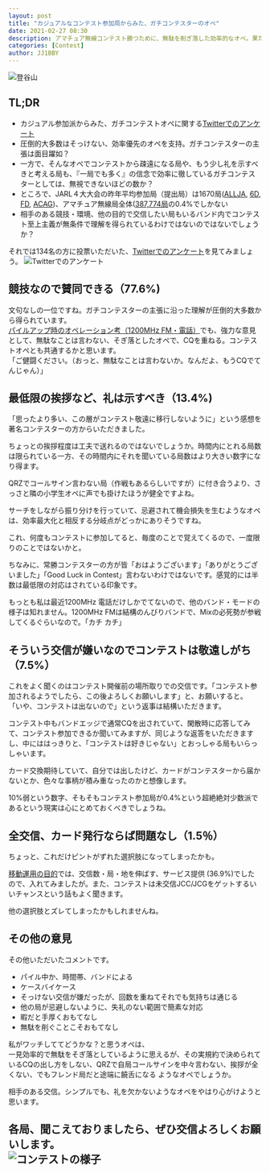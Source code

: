 ```yaml
---
layout: post
title: "カジュアルなコンテスト参加局からみた、ガチコンテスターのオペ"
date: 2021-02-27 08:30
description: アマチュア無線コンテスト勝つために、無駄を削ぎ落した効率的なオペ。果たしてカジュアル派はどうみているのか？
categories: [Contest]
author: JJ1BBY
---
```

![登谷山](https://user-images.githubusercontent.com/79028771/109361827-1b810080-78cd-11eb-9ae9-2e967c3c08d1.jpg)  
## TL;DR
* カジュアル参加派からみた、ガチコンテストオペに関する[Twitterでのアンケート](https://twitter.com/JJ1BBY/status/1364707168876855298?s=20)
* 圧倒的大多数はそっけない、効率優先のオペを支持。ガチコンテスターの主張は面目躍如？
* 一方で、そんなオペでコンテストから疎遠になる局や、もう少し礼を示すべきと考える局も、『一局でも多く』の信念で効率に徹しているガチコンテスターとしては、無視できないほどの数か？
* ところで、JARL４大大会の昨年平均参加局（提出局）は1670局([ALLJA](https://www.jarl.org/Japanese/1_Tanoshimo/1-1_Contest/all_ja/2020/area.html), [6D](https://www.jarl.org/Japanese/1_Tanoshimo/1-1_Contest/6m/2020/area.html), [FD](https://www.jarl.org/Japanese/1_Tanoshimo/1-1_Contest/fd/2020/area.html), [ACAG](https://www.jarl.org/Japanese/1_Tanoshimo/1-1_Contest/all_cg/2019/area.html))、アマチュア無線局全体([387,774局](https://www.tele.soumu.go.jp/musen/SearchServlet?SK=2&pageID=3&SelectID=1&SelectOW=01)の0.4%でしかない
* 相手のある競技・環境、他の目的で交信したい局もいるバンド内でコンテスト至上主義が無条件で理解を得られているわけではないのではないでしょうか？

それでは134名の方に投票いただいた、[Twitterでのアンケート](https://twitter.com/JJ1BBY/status/1364707168876855298?s=20)を見てみましょう。
![Twitterでのアンケート](https://user-images.githubusercontent.com/79028771/109361456-4b7bd400-78cc-11eb-9b3b-cf331a108ae3.png)

## 競技なので賛同できる（77.6%)
文句なしの一位ですね。ガチコンテスターの主張に沿った理解が圧倒的大多数から得られています。[パイルアップ時のオペレーション考（1200MHz FM・電話）](https://jj1bby.com/tips/2021/02/17/Contest-Operation-at-pile-up.html)でも、強力な意見として、無駄なことは言わない、そぎ落としたオペで、CQを重ねる。コンテストオペとも共通するかと思います。  
「ご健闘ください。（おっと、無駄なことは言わないか。なんだよ、もうCQでてんじゃん）」  


## 最低限の挨拶など、礼は示すべき（13.4%)
「思ったより多い、この層がコンテスト敬遠に移行しないように」という感想を著名コンテスターの方からいただきました。  

ちょっとの挨拶程度は工夫で送れるのではないでしょうか。時間内にとれる局数は限られている一方、その時間内にそれを聞いている局数はより大きい数字になり得ます。  

QRZでコールサイン言わない局（作戦もあるらしいですが）に付き合うより、さっさと隣の小学生オペに声でも掛けたほうが健全ですよね。  

サーチをしながら振り分けを行っていて、忌避されて機会損失を生むようなオペは、効率最大化と相反する分岐点がどっかにありそうですね。  

これ、何度もコンテストに参加してると、毎度のことで覚えてくるので、一度限りのことではないかと。  

ちなみに、常勝コンテスターの方が皆「おはようございます」「ありがとうございました」「Good Luck in Contest」言わないわけではないです。感覚的には半数は最低限の対応はされている印象です。  

もっとも私は最近1200MHz 電話だけしかでてないので、他のバンド・モードの様子は知れません。1200MHz FMは結構のんびりバンドで、Mixの必死勢が参戦してくるぐらいなので。「カチ カチ」  


## そういう交信が嫌いなのでコンテストは敬遠しがち（7.5%）
これをよく聞くのはコンテスト開催前の場所取りでの交信です。「コンテスト参加されるようでしたら、この後よろしくお願いします」と、お願いすると。
「いや、コンテストは出ないので」という返事は結構いただきます。  

コンテスト中もバンドエッジで通常CQを出されていて、閑散時に応答してみて、コンテスト参加できるか聞いてみますが、同じような返答をいただきますし、中にははっきりと、「コンテストは好きじゃない」とおっしゃる局もいらっしゃいます。

カード交換期待していて、自分では出したけど、カードがコンテスターから届かないとか、色々な事柄が積み重なったのかと想像します。  

10%弱という数字、そもそもコンテスト参加局が0.4%という超絶絶対少数派であるという現実は心にとめておくべきでしょうね。  


## 全交信、カード発行ならば問題なし（1.5％）
ちょっと、これだけピントがずれた選択肢になってしまったかも。  

[移動運用の目的](https://jj1bby.com/portable/2021/02/23/Portable-Objectives.html)では、交信数・局・地を伸ばす、サービス提供 (36.9%)でしたので、入れてみましたが。また、コンテストは未交信JCC/JCGをゲットするいいチャンスという話もよく聞きます。  

他の選択肢とズレてしまったかもしれませんね。  


## その他の意見
その他いただいたコメントです。  
* パイル中か、時間帯、バンドによる
* ケースバイケース
* そっけない交信が嫌だったが、回数を重ねてそれでも気持ちは通じる
* 他の局が忌避しないように、失礼のない範囲で簡素な対応
* 暇だと手厚くおもてなし
* 無駄を削ぐことこそおもてなし

私がワッチしててどうかな？と思うオペは、  
一見効率的で無駄をそぎ落としているように思えるが、その実規約で決められているCQの出し方をしない、QRZで自局コールサインを中々言わない、挨拶が全くない、でもフレンド局だと途端に饒舌になる
ようなオペでしょうか。  

相手のある交信。シンプルでも、礼を欠かないようなオペをやはり心がけようと思います。  

各局、聞こえておりましたら、ぜひ交信よろしくお願いします。  
![コンテストの様子](https://user-images.githubusercontent.com/79028771/109365255-18d5d980-78d4-11eb-9807-dbe4034686b8.jpg)
---
  
<script src="https://utteranc.es/client.js"
        repo="JJ1BBY/JJ1BBY.github.io"
        issue-term="pathname"
        theme="github-light"
        crossorigin="anonymous"
        async>
</script>

